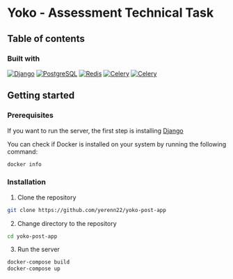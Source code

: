 # Yoko - Assessment Technical Task

## Table of contents

### Built with

[![Django](https://img.shields.io/badge/django-092E20?style=for-the-badge&logo=django&logoColor=white)](https://www.djangoproject.com/)
[![PostgreSQL](https://img.shields.io/badge/postgresql-4169E1?style=for-the-badge&logo=postgresql&logoColor=white)](https://www.postgresql.org/)
[![Redis](https://img.shields.io/badge/redis-DC382D.svg?&style=for-the-badge&logo=redis&logoColor=white)](https://redis.io/)
[![Celery](https://img.shields.io/badge/celery-37814A.svg?&style=for-the-badge&logo=celery&logoColor=white)](https://docs.celeryq.dev/)
[![Celery](https://img.shields.io/badge/docker-2496ED.svg?&style=for-the-badge&logo=docker&logoColor=white)](https://www.docker.com/)

## Getting started

### Prerequisites

If you want to run the server, the first step is installing [Django](https://www.docker.com/)

You can check if Docker is installed on your system by running the following command:

```bash
docker info
```

### Installation

1. Clone the repository

```bash
git clone https://github.com/yerenn22/yoko-post-app
```

2. Change directory to the repository
    
```bash
cd yoko-post-app
```

3. Run the server

```bash
docker-compose build
docker-compose up
```
